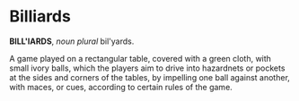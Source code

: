 # Billiards

**BILL'IARDS**, _noun_ _plural_ bil'yards.

A game played on a rectangular table, covered with a green cloth, with small ivory balls, which the players aim to drive into hazardnets or pockets at the sides and corners of the tables, by impelling one ball against another, with maces, or cues, according to certain rules of the game.